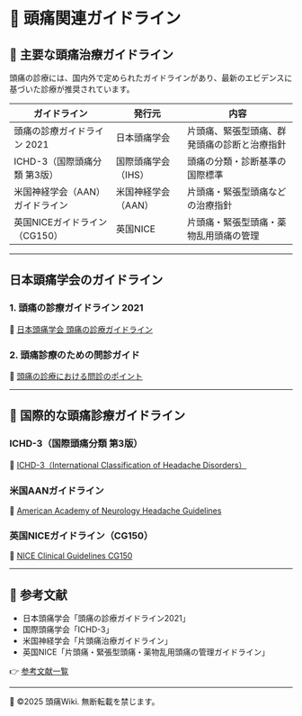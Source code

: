 # 📖 頭痛関連ガイドライン

## 🔹 主要な頭痛治療ガイドライン

頭痛の診療には、国内外で定められたガイドラインがあり、最新のエビデンスに基づいた診療が推奨されています。

| ガイドライン | 発行元 | 内容 |
|--------------|--------|---------|
| 頭痛の診療ガイドライン 2021 | 日本頭痛学会 | 片頭痛、緊張型頭痛、群発頭痛の診断と治療指針 |
| ICHD-3（国際頭痛分類 第3版） | 国際頭痛学会（IHS） | 頭痛の分類・診断基準の国際標準 |
| 米国神経学会（AAN）ガイドライン | 米国神経学会（AAN） | 片頭痛・緊張型頭痛などの治療指針 |
| 英国NICEガイドライン（CG150） | 英国NICE | 片頭痛・緊張型頭痛・薬物乱用頭痛の管理 |

---

## 日本頭痛学会のガイドライン

### 1. 頭痛の診療ガイドライン 2021
📄 [日本頭痛学会 頭痛の診療ガイドライン](https://www.jhsnet.net/guideline.html)

### 2. 頭痛診療のための問診ガイド
📄 [頭痛の診療における問診のポイント](https://www.jhsnet.net/questionnaire.html)

---

## 🔹 国際的な頭痛診療ガイドライン

### ICHD-3（国際頭痛分類 第3版）
📄 [ICHD-3（International Classification of Headache Disorders）](https://ichd-3.org/)

### 米国AANガイドライン
📄 [American Academy of Neurology Headache Guidelines](https://www.aan.com/Guidelines/)

### 英国NICEガイドライン（CG150）
📄 [NICE Clinical Guidelines CG150](https://www.nice.org.uk/guidance/cg150)

---

## 📖 参考文献
- 日本頭痛学会「頭痛の診療ガイドライン2021」
- 国際頭痛学会「ICHD-3」
- 米国神経学会「片頭痛治療ガイドライン」
- 英国NICE「片頭痛・緊張型頭痛・薬物乱用頭痛の管理ガイドライン」

👉 [参考文献一覧](references.md)

---
📌 ©2025 頭痛Wiki. 無断転載を禁じます。

